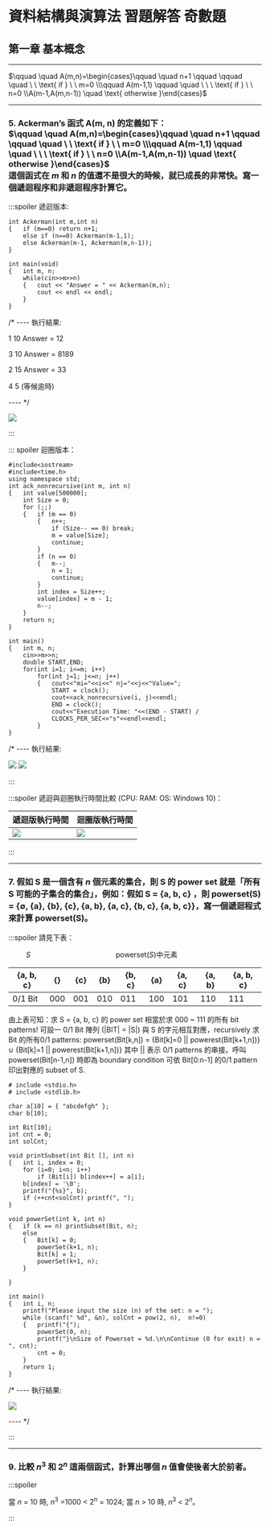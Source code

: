 # 資料結構與演算法 習題解答 奇數題
## 第一章 基本概念
---

$\qquad \quad A(m,n)=\begin{cases}\qquad \quad n+1 \qquad \qquad \quad \ \ \text{ if } \ \ m=0 \\\qquad A(m-1,1) \qquad \quad \ \ \ \text{ if } \ \ n=0 \\A(m-1,A(m,n-1)) \quad	 \text{ otherwise }\end{cases}$

---
### 5. Ackerman’s 函式 A(m, n) 的定義如下： <br> $\qquad \quad A(m,n)=\begin{cases}\qquad \quad n+1 \qquad \qquad \quad \ \ \text{ if } \ \ m=0 \\\qquad A(m-1,1) \qquad \quad \ \ \ \text{ if } \ \ n=0 \\A(m-1,A(m,n-1)) \quad	 \text{ otherwise }\end{cases}$ <br> 這個函式在 $m$ 和 $n$ 的值還不是很大的時候，就已成長的非常快。寫一個遞迴程序和非遞迴程序計算它。

:::spoiler 遞迴版本:

```javascript=
int Ackerman(int m,int n)
{   if (m==0) return n+1;
    else if (n==0) Ackerman(m-1,1);
    else Ackerman(m-1, Ackerman(m,n-1));
}

int main(void)
{   int m, n;
    while(cin>>m>>n)
    {   cout << "Answer = " << Ackerman(m,n);
        cout << endl << endl;
    } 
}
```

/* ---- 執行結果:

1 10
Answer = 12

3 10
Answer = 8189

2 15
Answer = 33

4 5
(等候逾時)

---- */

![](https://i.imgur.com/Y6ofI0k.png)

:::

::: spoiler 迴圈版本：

```javascript=
#include<iostream>
#include<time.h>
using namespace std;
int ack_nonrecursive(int m, int n)
{   int value[500000];
    int Size = 0;
    for (;;)
    {   if (m == 0)
        {   n++;
            if (Size-- == 0) break;
            m = value[Size];
            continue;
        }
        if (n == 0)
        {   m--;
            n = 1;
            continue;
        }
        int index = Size++;
        value[index] = m - 1;
        n--;
    }
    return n;
}

int main()
{   int m, n;
    cin>>m>>n;
    double START,END;
    for(int i=1; i<=m; i++)
        for(int j=1; j<=n; j++)
        {   cout<<"mi="<<i<<" nj="<<j<<"Value=";
            START = clock();
            cout<<ack_nonrecursive(i, j)<<endl;
            END = clock();
            cout<<"Execution Time: "<<(END - START) / 
            CLOCKS_PER_SEC<<"s"<<endl<<endl;
        }
}
```
/* ---- 執行結果:

![](https://i.imgur.com/na6KtK8.png) ![](https://i.imgur.com/k57YZJ8.png)

:::

:::spoiler 遞迴與迴圈執行時間比較 (CPU: RAM:  OS: Windows 10)：

| 遞迴版執行時間 | 迴圈版執行時間 | 
| -------- | -------- | 
| ![](https://i.imgur.com/VatBWLg.png)     | ![](https://i.imgur.com/15FH7n1.png)     | 
:::

---
### 7. 假如 S 是一個含有 $n$ 個元素的集合，則 S 的 power set 就是「所有 S 可能的子集合的集合」，例如：假如 S = {a, b, c} ，則 powerset(S) = {∅, {a}, {b}, {c}, {a, b}, {a, c}, {b, c}, {a, b, c}}，寫一個遞迴程式來計算 powerset(S)。

:::spoiler 請見下表：

&emsp;&emsp;&ensp;*S* &emsp; &emsp; &emsp;&emsp;&emsp;&emsp;&emsp;&emsp;&emsp;&emsp;&emsp; powerset(*S*)中元素

|{a, b, c}|{}|{c}|{b}|{b, c}|{a}|{a, c}|{a, b}|{a, b, c}|
| -------- | -------- | -------- | -------- | -------- | -------- | -------- | -------- | -------- |
|0/1 Bit|000|001|010|011|100|101|110|111|

由上表可知：求 S = \{a, b, c} 的 power set 相當於求 000 \~ 111 的所有 bit patterns!
可設一 0/1 Bit 陣列 (\|BIT\| = \|S\|) 與 S 的字元相互對應，recursively 求 Bit 的所有0/1 patterns: powerset(Bit[k,n]) = {Bit[k]=0 \|\| powerest(Bit[k+1,n])} ∪ {Bit[k]=1 \|\| powerest(Bit[k+1,n])} 其中 || 表示 0/1 patterns 的串接。呼叫 powerset(Bit[n-1,n]) 時即為 boundary condition 可依 Bit[0:n-1] 的0/1 pattern 印出對應的 subset of S.

```cpp=
# include <stdio.h>
# include <stdlib.h>

char a[10] = { "abcdefgh" };
char b[10];

int Bit[10];
int cnt = 0;
int solCnt;

void printSubset(int Bit [], int n)
{   int i, index = 0;
    for (i=0; i<n; i++)
        if (Bit[i]) b[index++] = a[i];
    b[index] = '\0';
    printf("{%s}", b);
    if (++cnt<solCnt) printf(", ");
}

void powerSet(int k, int n)
{   if (k == n) printSubset(Bit, n);
    else
    {   Bit[k] = 0;
        powerSet(k+1, n);
        Bit[k] = 1;
        powerSet(k+1, n);
    }

}

int main()
{   int i, n;
    printf("Please input the size (n) of the set: n = ");
    while (scanf(" %d", &n), solCnt = pow(2, n),  n!=0)
    {   printf("{");
        powerSet(0, n);
        printf("}\nSize of Powerset = %d.\n\nContinue (0 for exit) n = ", cnt);
        cnt = 0;
    }
    return 1;
}
```

/* ---- 執行結果:


![](https://i.imgur.com/UVVyKcI.png)

---- */

:::

---
### 9. 比較 $n^3$ 和 $2^n$ 這兩個函式，計算出哪個 $n$ 值會使後者大於前者。

:::spoiler

當 $n$ = 10 時,  $n^3$ =1000 < $2^n$ = 1024; 當 $n$ > 10 時, $n^3$ < $2^n$。

:::
